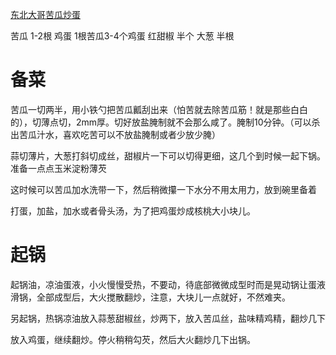 [东北大哥苦瓜炒蛋](https://www.bilibili.com/video/BV1Mu411b7Tf/?vd_source=386bdb94ff2a430f8d22a6de9755030c)

苦瓜    1-2根
鸡蛋    1根苦瓜3-4个鸡蛋
红甜椒  半个
大葱    半根

# 备菜

苦瓜一切两半，用小铁勺把苦瓜瓤刮出来（怕苦就去除苦瓜筋！就是那些白白的），切薄点切，2mm厚。切好放盐腌制就不会那么咸了。腌制10分钟。（可以杀出苦瓜汁水，喜欢吃苦可以不放盐腌制或者少放少腌）

蒜切薄片，大葱打斜切成丝，甜椒片一下可以切得更细，这几个到时候一起下锅。准备一点点玉米淀粉薄芡

这时候可以苦瓜加水洗带一下，然后稍微攥一下水分不用太用力，放到碗里备着

打蛋，加盐，加水或者骨头汤，为了把鸡蛋炒成核桃大小块儿。

# 起锅

起锅油，凉油蛋液，小火慢慢受热，不要动，待底部微微成型时而是晃动锅让蛋液滑锅，全部成型后，大火搅散翻炒，注意，大块儿一点就好，不然难夹。

另起锅，热锅凉油放入蒜葱甜椒丝，炒两下，放入苦瓜丝，盐味精鸡精，翻炒几下

放入鸡蛋，继续翻炒。停火稍稍勾芡，然后大火翻炒几下出锅。